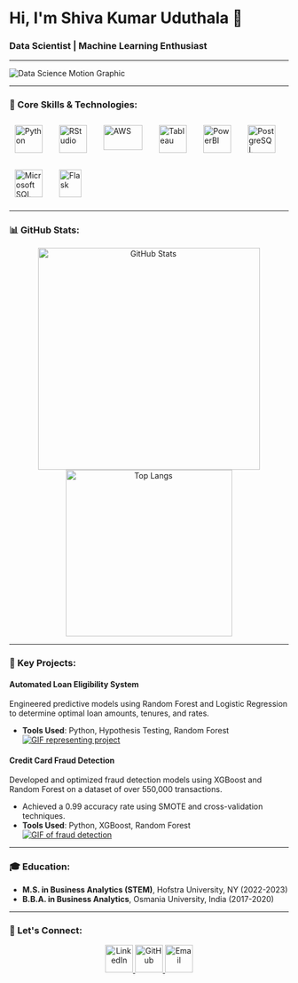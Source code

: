# Hi, I'm Shiva Kumar Uduthala 👋
### Data Scientist | Machine Learning Enthusiast 

---

![Data Science Motion Graphic](https://media.giphy.com/media/3o7aD2saalBwwftBIY/giphy.gif)  <!-- Replace with a relevant header GIF -->

---

### 🧠 Core Skills & Technologies:
<p align="Left" style="display: flex; flex-wrap: wrap; gap: 10px;">
  <img src="https://img.icons8.com/color/48/000000/python--v1.png" alt="Python" width="50" height="50" style="margin: 10px;" />
  <img src="https://static-00.iconduck.com/assets.00/rstudio-icon-2048x2048-nt33yx0r.png" alt="RStudio" width="50" height="50" style="margin: 10px;" />
  <img src="https://hackfest.ca/images/partenaires/aws.png" alt="AWS" width="70" height="45" style="margin: 10px;" />
  <img src="https://img.icons8.com/color/48/000000/tableau-software.png" alt="Tableau" width="50" height="50" style="margin: 10px;" />
  <img src="https://www.pngmart.com/files/23/Power-Bi-Logo-PNG-File.png" alt="PowerBI" width="50" height="50" style="margin: 10px;" />
  <img src="https://th.bing.com/th/id/OIP.6pLWWA3aD7z2GozLFuDQKgHaHp?rs=1&pid=ImgDetMain" alt="PostgreSQL" width="50" height="50" style="margin: 10px;" />
  <img src="https://img.icons8.com/?size=512&id=laYYF3dV0Iew&format=png" alt="Microsoft SQL Server" width="50" height="50" style="margin: 10px;"/>
  <img src="https://flask.palletsprojects.com/en/3.0.x/_static/flask-vertical.png" alt="Flask" width="40" height="50" style="margin: 10px;"/>
</p>

---

### 📊 GitHub Stats:
<p align="center">
  <img src="https://github-readme-stats.vercel.app/api?username=shivakumar99&show_icons=true&theme=radical" alt="GitHub Stats" width="400px" />
  <img src="https://github-readme-stats.vercel.app/api/top-langs/?username=shivakumar99&layout=compact&theme=radical" alt="Top Langs" width="300px"/>
</p>

---


### 🌟 Key Projects:

#### **Automated Loan Eligibility System** 
Engineered predictive models using Random Forest and Logistic Regression to determine optimal loan amounts, tenures, and rates.
- **Tools Used**: Python, Hypothesis Testing, Random Forest  
[![GIF representing project](https://media.giphy.com/media/xT5LMHxhOfscxPfIfm/giphy.gif)](https://github.com/shivakumar99/loan-eligibility-system)

#### **Credit Card Fraud Detection** 
Developed and optimized fraud detection models using XGBoost and Random Forest on a dataset of over 550,000 transactions.
- Achieved a 0.99 accuracy rate using SMOTE and cross-validation techniques.
- **Tools Used**: Python, XGBoost, Random Forest  
[![GIF of fraud detection](https://media.giphy.com/media/3o7aCWMt7NIsZR8Hsc/giphy.gif)](https://github.com/shivakumar99/fraud-detection)



---

### 🎓 Education:
- **M.S. in Business Analytics (STEM)**, Hofstra University, NY (2022-2023)  
- **B.B.A. in Business Analytics**, Osmania University, India (2017-2020)

---

### 🔗 Let's Connect:
<p align="center">
  <a href="https://www.linkedin.com/in/shivakumaruduthala/" target="_blank">
    <img src="https://img.icons8.com/color/48/000000/linkedin.png" alt="LinkedIn" width="50px"/>
  </a>
  <a href="https://github.com/shivakumar99" target="_blank">
    <img src="https://img.icons8.com/color/48/000000/github.png" alt="GitHub" width="50px"/>
  </a>
  <a href="mailto:uduthala.shivakumar20@gmail.com" target="_blank">
    <img src="https://img.icons8.com/color/48/000000/gmail-new.png" alt="Email" width="50px"/>
  </a>
</p>
